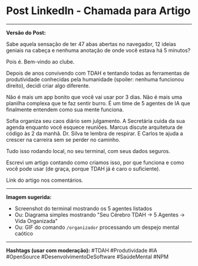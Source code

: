 # Post LinkedIn - Chamada para Artigo

---

**Versão do Post:**

Sabe aquela sensação de ter 47 abas abertas no navegador, 12 ideias geniais na cabeça e nenhuma anotação de onde você estava há 5 minutos?

Pois é. Bem-vindo ao clube.

Depois de anos convivendo com TDAH e tentando todas as ferramentas de produtividade conhecidas pela humanidade (spoiler: nenhuma funcionou direito), decidi criar algo diferente.

Não é mais um app bonito que você vai usar por 3 dias. Não é mais uma planilha complexa que te faz sentir burro. É um time de 5 agentes de IA que finalmente entendem como sua mente funciona.

Sofia organiza seu caos diário sem julgamento. A Secretária cuida da sua agenda enquanto você esquece reuniões. Marcus discute arquitetura de código às 2 da manhã. Dr. Silva te lembra de respirar. E Carlos te ajuda a crescer na carreira sem se perder no caminho.

Tudo isso rodando local, no seu terminal, com seus dados seguros.

Escrevi um artigo contando como criamos isso, por que funciona e como você pode usar (de graça, porque TDAH já é caro o suficiente).

Link do artigo nos comentários.

---

**Imagem sugerida:**
- Screenshot do terminal mostrando os 5 agentes listados
- Ou: Diagrama simples mostrando "Seu Cérebro TDAH → 5 Agentes → Vida Organizada"
- Ou: GIF do comando `/organizador` processando um despejo mental caótico

---

**Hashtags (usar com moderação):**
#TDAH #Produtividade #IA #OpenSource #DesenvolvimentoDeSoftware #SaúdeMental #NPM

